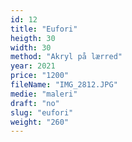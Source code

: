 ```yaml
---
id: 12
title: "Eufori"
heigth: 30
width: 30
method: "Akryl på lærred"
year: 2021
price: "1200"
fileName: "IMG_2812.JPG"
medie: "maleri"
draft: "no"
slug: "eufori"
weight: "260"
---
```

